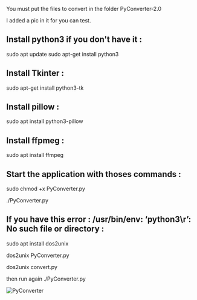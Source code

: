 You must put the files to convert in the folder PyConverter-2.0

I added a pic in it for you can test.


Install python3 if you don't have it : 
-------------------------------------

sudo apt update
sudo apt-get install python3


Install Tkinter : 
----------------

sudo apt-get install python3-tk

Install pillow : 
---------------

sudo apt install python3-pillow

Install ffpmeg : 
---------------

sudo apt install ffmpeg


Start the application with thoses commands : 
-------------------------------------------

sudo chmod +x PyConverter.py

./PyConverter.py


If you have this error : /usr/bin/env: ‘python3\r’: No such file or directory : 
------------------------------------------------------------------------------

sudo apt install dos2unix

dos2unix PyConverter.py

dos2unix convert.py

then run again ./PyConverter.py


![PyConverter](https://ibb.co/DLMj66d)


